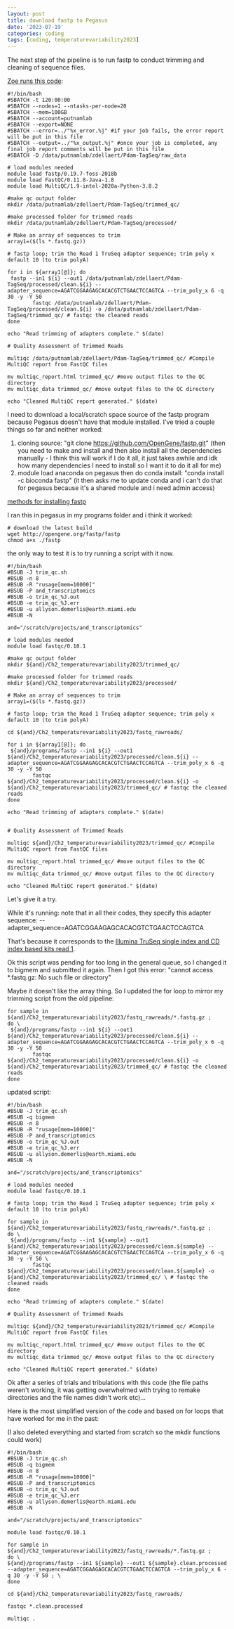 ```yaml
---
layout: post
title: download fastp to Pegasus
date: '2023-07-19'
categories: coding
tags: [coding, temperaturevariability2023]
---
```


The next step of the pipeline is to run fastp to conduct trimming and cleaning of sequence files.

[Zoe runs this code](https://github.com/imkristenbrown/Heron-Pdam-gene-expression/blob/master/BioInf/ZD_Heron-Pdam-gene-expression.md):

```{bash}
#!/bin/bash
#SBATCH -t 120:00:00
#SBATCH --nodes=1 --ntasks-per-node=20
#SBATCH --mem=100GB
#SBATCH --account=putnamlab
#SBATCH --export=NONE
#SBATCH --error=../"%x_error.%j" #if your job fails, the error report will be put in this file
#SBATCH --output=../"%x_output.%j" #once your job is completed, any final job report comments will be put in this file
#SBATCH -D /data/putnamlab/zdellaert/Pdam-TagSeq/raw_data

# load modules needed
module load fastp/0.19.7-foss-2018b
module load FastQC/0.11.8-Java-1.8
module load MultiQC/1.9-intel-2020a-Python-3.8.2

#make qc output folder
mkdir /data/putnamlab/zdellaert/Pdam-TagSeq/trimmed_qc/

#make processed folder for trimmed reads
mkdir /data/putnamlab/zdellaert/Pdam-TagSeq/processed/

# Make an array of sequences to trim
array1=($(ls *.fastq.gz)) 

# fastp loop; trim the Read 1 TruSeq adapter sequence; trim poly x default 10 (to trim polyA) 

for i in ${array1[@]}; do
 fastp --in1 ${i} --out1 /data/putnamlab/zdellaert/Pdam-TagSeq/processed/clean.${i} --adapter_sequence=AGATCGGAAGAGCACACGTCTGAACTCCAGTCA --trim_poly_x 6 -q 30 -y -Y 50 
        fastqc /data/putnamlab/zdellaert/Pdam-TagSeq/processed/clean.${i} -o /data/putnamlab/zdellaert/Pdam-TagSeq/trimmed_qc/ # fastqc the cleaned reads
done 

echo "Read trimming of adapters complete." $(date)

# Quality Assessment of Trimmed Reads

multiqc /data/putnamlab/zdellaert/Pdam-TagSeq/trimmed_qc/ #Compile MultiQC report from FastQC files 

mv multiqc_report.html trimmed_qc/ #move output files to the QC directory
mv multiqc_data trimmed_qc/ #move output files to the QC directory

echo "Cleaned MultiQC report generated." $(date)
```

I need to download a local/scratch space source of the fastp program because Pegasus doesn't have that module installed. I've tried a couple things so far and neither worked:
1. cloning source: "git clone https://github.com/OpenGene/fastp.git" (then you need to make and install and then also install all the dependencies manually - I think this will work if I do it all, it just takes awhile and idk how many dependencies I need to install so I want it to do it all for me)
2. module load anaconda on pegasus then do conda install: "conda install -c bioconda fastp" (it then asks me to update conda and i can't do that for pegasus because it's a shared module and i need admin access)

[methods for installing fastp](https://github.com/OpenGene/fastp)

I ran this in pegasus in my programs folder and i think it worked:
```{bash}
# download the latest build
wget http://opengene.org/fastp/fastp
chmod a+x ./fastp
```

the only way to test it is to try running a script with it now.

```{bash}
#!/bin/bash
#BSUB -J trim_qc.sh
#BSUB -n 8
#BSUB -R "rusage[mem=10000]"
#BSUB -P and_transcriptomics
#BSUB -o trim_qc_%J.out
#BSUB -e trim_qc_%J.err
#BSUB -u allyson.demerlis@earth.miami.edu
#BSUB -N

and="/scratch/projects/and_transcriptomics"

# load modules needed
module load fastqc/0.10.1

#make qc output folder
mkdir ${and}/Ch2_temperaturevariability2023/trimmed_qc/

#make processed folder for trimmed reads
mkdir ${and}/Ch2_temperaturevariability2023/processed/

# Make an array of sequences to trim
array1=($(ls *.fastq.gz))

# fastp loop; trim the Read 1 TruSeq adapter sequence; trim poly x default 10 (to trim polyA)

cd ${and}/Ch2_temperaturevariability2023/fastq_rawreads/

for i in ${array1[@]}; do
 ${and}/programs/fastp --in1 ${i} --out1 ${and}/Ch2_temperaturevariability2023/processed/clean.${i} --adapter_sequence=AGATCGGAAGAGCACACGTCTGAACTCCAGTCA --trim_poly_x 6 -q 30 -y -Y 50
        fastqc ${and}/Ch2_temperaturevariability2023/processed/clean.${i} -o ${and}/Ch2_temperaturevariability2023/trimmed_qc/ # fastqc the cleaned reads
done

echo "Read trimming of adapters complete." $(date)


# Quality Assessment of Trimmed Reads

multiqc ${and}/Ch2_temperaturevariability2023/trimmed_qc/ #Compile MultiQC report from FastQC files 

mv multiqc_report.html trimmed_qc/ #move output files to the QC directory
mv multiqc_data trimmed_qc/ #move output files to the QC directory

echo "Cleaned MultiQC report generated." $(date)
```

Let's give it a try. 

While it's running: note that in all their codes, they specify this adapter sequence: --adapter_sequence=AGATCGGAAGAGCACACGTCTGAACTCCAGTCA

That's because it corresponds to the [Illumina TruSeq single index and CD index based kits read 1](https://knowledge.illumina.com/library-preparation/general/library-preparation-general-reference_material-list/000001314).

Ok this script was pending for too long in the general queue, so I changed it to bigmem and submitted it again. Then I got this error: "cannot access *.fastq.gz: No such file or directory"

Maybe it doesn't like the array thing. So I updated the for loop to mirror my trimming script from the old pipeline:

```{bash}
for sample in ${and}/Ch2_temperaturevariability2023/fastq_rawreads/*.fastq.gz ;
do \
 ${and}/programs/fastp --in1 ${i} --out1 ${and}/Ch2_temperaturevariability2023/processed/clean.${i} --adapter_sequence=AGATCGGAAGAGCACACGTCTGAACTCCAGTCA --trim_poly_x 6 -q 30 -y -Y 50 
        fastqc ${and}/Ch2_temperaturevariability2023/processed/clean.${i} -o ${and}/Ch2_temperaturevariability2023/trimmed_qc/ # fastqc the cleaned reads
done
```

updated script:

```{bash}
#!/bin/bash
#BSUB -J trim_qc.sh
#BSUB -q bigmem
#BSUB -n 8
#BSUB -R "rusage[mem=10000]"
#BSUB -P and_transcriptomics
#BSUB -o trim_qc_%J.out
#BSUB -e trim_qc_%J.err
#BSUB -u allyson.demerlis@earth.miami.edu
#BSUB -N

and="/scratch/projects/and_transcriptomics"

# load modules needed
module load fastqc/0.10.1

# fastp loop; trim the Read 1 TruSeq adapter sequence; trim poly x default 10 (to trim polyA)

for sample in ${and}/Ch2_temperaturevariability2023/fastq_rawreads/*.fastq.gz ;
do \
 ${and}/programs/fastp --in1 ${sample} --out1 ${and}/Ch2_temperaturevariability2023/processed/clean.${sample} --adapter_sequence=AGATCGGAAGAGCACACGTCTGAACTCCAGTCA --trim_poly_x 6 -q 30 -y -Y 50 \
        fastqc ${and}/Ch2_temperaturevariability2023/processed/clean.${sample} -o ${and}/Ch2_temperaturevariability2023/trimmed_qc/ \ # fastqc the cleaned reads
done

echo "Read trimming of adapters complete." $(date)

# Quality Assessment of Trimmed Reads

multiqc ${and}/Ch2_temperaturevariability2023/trimmed_qc/ #Compile MultiQC report from FastQC files

mv multiqc_report.html trimmed_qc/ #move output files to the QC directory
mv multiqc_data trimmed_qc/ #move output files to the QC directory

echo "Cleaned MultiQC report generated." $(date)
```

Ok after a series of trials and tribulations with this code (the file paths weren't working, it was getting overwhelmed with trying to remake directories and the file names didn't work etc)...

Here is the most simplified version of the code and based on for loops that have worked for me in the past:

(I also deleted everything and started from scratch so the mkdir functions could work)

```{bash}
#!/bin/bash
#BSUB -J trim_qc.sh
#BSUB -q bigmem
#BSUB -n 8
#BSUB -R "rusage[mem=10000]"
#BSUB -P and_transcriptomics
#BSUB -o trim_qc_%J.out
#BSUB -e trim_qc_%J.err
#BSUB -u allyson.demerlis@earth.miami.edu
#BSUB -N

and="/scratch/projects/and_transcriptomics"

module load fastqc/0.10.1

for sample in ${and}/Ch2_temperaturevariability2023/fastq_rawreads/*.fastq.gz ;
do \
${and}/programs/fastp --in1 ${sample} --out1 ${sample}.clean.processed --adapter_sequence=AGATCGGAAGAGCACACGTCTGAACTCCAGTCA --trim_poly_x 6 -q 30 -y -Y 50 ; \
done

cd ${and}/Ch2_temperaturevariability2023/fastq_rawreads/

fastqc *.clean.processed

multiqc .
```


